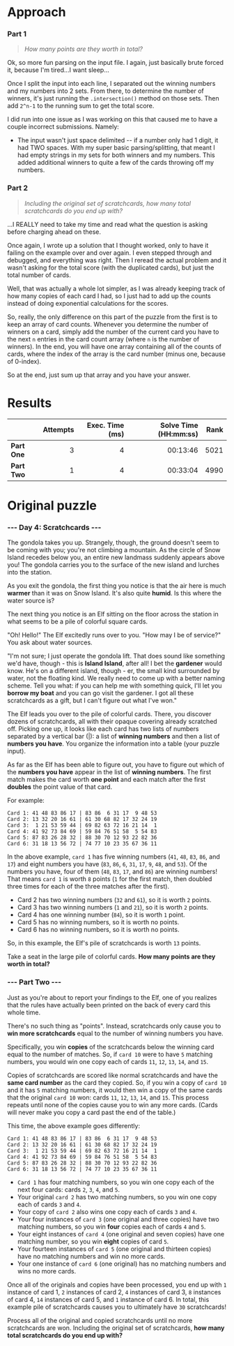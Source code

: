 # Approach
### Part 1
> _How many points are they worth in total?_

Ok, so more fun parsing on the input file. I again, just basically brute forced it, because I'm tired...I want sleep...

Once I split the input into each line, I separated out the winning numbers and my numbers into 2 sets. From there, to determine
the number of winners, it's just running the `.intersection()` method on those sets. Then add `2^n-1` to the running sum
to get the total score.

I did run into one issue as I was working on this that caused me to have a couple incorrect submissions. Namely:
* The input wasn't just space delimited -- if a number only had 1 digit, it had TWO spaces. With my super basic parsing/splitting, that meant I had empty strings in my sets for both winners and my numbers. This added additional winners to quite a few of the cards throwing off my numbers.

### Part 2
> _Including the original set of scratchcards, how many total scratchcards do you end up with?_

...I REALLY need to take my time and read what the question is asking before charging ahead on these.

Once again, I wrote up a solution that I thought worked, only to have it failing on the example over and over again. I even
stepped through and debugged, and everything was right. Then I reread the actual problem and it wasn't asking for the total
score (with the duplicated cards), but just the total number of cards.

Well, that was actually a whole lot simpler, as I was already keeping track of how many copies of each card I had, so I just
had to add up the counts instead of doing exponential calculations for the scores.

So, really, the only difference on this part of the puzzle from the first is to keep an array of card counts. Whenever you
determine the number of winners on a card, simply add the number of the current card you have to the next `n` entries in the
card count array (where `n` is the number of winners). In the end, you will have one array containing all of the counts
of cards, where the index of the array is the card number (minus one, because of 0-index).

So at the end, just sum up that array and you have your answer.

# Results

|              | Attempts | Exec. Time (ms) | Solve Time (HH:mm:ss) | Rank |
|--------------|---------:|----------------:|----------------------:|-----:|
| **Part One** |        3 |               4 |              00:13:46 | 5021 |
| **Part Two** |        1 |               4 |              00:33:04 | 4990 |


# Original puzzle
### --- Day 4: Scratchcards ---
The gondola takes you up. Strangely, though, the ground doesn't seem to be coming with you; you're not climbing a mountain. As the circle of Snow Island recedes below you, an entire new landmass suddenly appears above you! The gondola carries you to the surface of the new island and lurches into the station.

As you exit the gondola, the first thing you notice is that the air here is much **warmer** than it was on Snow Island. It's also quite **humid**. Is this where the water source is?

The next thing you notice is an Elf sitting on the floor across the station in what seems to be a pile of colorful square cards.

"Oh! Hello!" The Elf excitedly runs over to you. "How may I be of service?" You ask about water sources.

"I'm not sure; I just operate the gondola lift. That does sound like something we'd have, though - this is **Island Island**, after all! I bet the **gardener** would know. He's on a different island, though - er, the small kind surrounded by water, not the floating kind. We really need to come up with a better naming scheme. Tell you what: if you can help me with something quick, I'll let you **borrow my boat** and you can go visit the gardener. I got all these scratchcards as a gift, but I can't figure out what I've won."

The Elf leads you over to the pile of colorful cards. There, you discover dozens of scratchcards, all with their opaque covering already scratched off. Picking one up, it looks like each card has two lists of numbers separated by a vertical bar (|): a list of **winning numbers** and then a list of **numbers you have**. You organize the information into a table (your puzzle input).

As far as the Elf has been able to figure out, you have to figure out which of the **numbers you have** appear in the list of **winning numbers**. The first match makes the card worth **one point** and each match after the first **doubles** the point value of that card.

For example:
```
Card 1: 41 48 83 86 17 | 83 86  6 31 17  9 48 53
Card 2: 13 32 20 16 61 | 61 30 68 82 17 32 24 19
Card 3:  1 21 53 59 44 | 69 82 63 72 16 21 14  1
Card 4: 41 92 73 84 69 | 59 84 76 51 58  5 54 83
Card 5: 87 83 26 28 32 | 88 30 70 12 93 22 82 36
Card 6: 31 18 13 56 72 | 74 77 10 23 35 67 36 11
```
In the above example, `card 1` has five winning numbers (`41`, `48`, `83`, `86`, and `17`) and eight numbers you have (`83`, `86`, `6`, `31`, `17`, `9`, `48`, and `53`). Of the numbers you have, four of them (`48`, `83`, `17`, and `86`) are winning numbers! That means `card 1` is worth `8` points (`1` for the first match, then doubled three times for each of the three matches after the first).

* Card 2 has two winning numbers (`32` and `61`), so it is worth `2` points.
* Card 3 has two winning numbers (`1` and `21`), so it is worth `2` points.
* Card 4 has one winning number (`84`), so it is worth `1` point.
* Card 5 has no winning numbers, so it is worth no points.
* Card 6 has no winning numbers, so it is worth no points.

So, in this example, the Elf's pile of scratchcards is worth `13` points.

Take a seat in the large pile of colorful cards. **How many points are they worth in total?**

### --- Part Two ---
Just as you're about to report your findings to the Elf, one of you realizes that the rules have actually been printed on the back of every card this whole time.

There's no such thing as "points". Instead, scratchcards only cause you to **win more scratchcards** equal to the number of winning numbers you have.

Specifically, you win **copies** of the scratchcards below the winning card equal to the number of matches. So, if `card 10` were to have `5` matching numbers, you would win one copy each of cards `11`, `12`, `13`, `14`, and `15`.

Copies of scratchcards are scored like normal scratchcards and have the **same card number** as the card they copied. So, if you win a copy of `card 10` and it has `5` matching numbers, it would then win a copy of the same cards that the original `card 10` won: cards `11`, `12`, `13`, `14`, and `15`. This process repeats until none of the copies cause you to win any more cards. (Cards will never make you copy a card past the end of the table.)

This time, the above example goes differently:
```
Card 1: 41 48 83 86 17 | 83 86  6 31 17  9 48 53
Card 2: 13 32 20 16 61 | 61 30 68 82 17 32 24 19
Card 3:  1 21 53 59 44 | 69 82 63 72 16 21 14  1
Card 4: 41 92 73 84 69 | 59 84 76 51 58  5 54 83
Card 5: 87 83 26 28 32 | 88 30 70 12 93 22 82 36
Card 6: 31 18 13 56 72 | 74 77 10 23 35 67 36 11
```
* `Card 1` has four matching numbers, so you win one copy each of the next four cards: cards `2`, `3`, `4`, and `5`.
* Your original `card 2` has two matching numbers, so you win one copy each of cards `3` and `4`.
* Your copy of `card 2` also wins one copy each of cards `3` and `4`.
* Your four instances of `card 3` (one original and three copies) have two matching numbers, so you win **four** copies each of cards `4` and `5`.
* Your eight instances of `card 4` (one original and seven copies) have one matching number, so you win **eight** copies of card `5`.
* Your fourteen instances of `card 5` (one original and thirteen copies) have no matching numbers and win no more cards.
* Your one instance of `card 6` (one original) has no matching numbers and wins no more cards.

Once all of the originals and copies have been processed, you end up with `1` instance of card 1, `2` instances of card 2, `4` instances of card 3, `8` instances of card 4, `14` instances of card 5, and `1` instance of card 6. In total, this example pile of scratchcards causes you to ultimately have `30` scratchcards!

Process all of the original and copied scratchcards until no more scratchcards are won. Including the original set of scratchcards, **how many total scratchcards do you end up with?**
